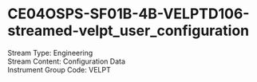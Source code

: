 # CE04OSPS-SF01B-4B-VELPTD106-streamed-velpt_user_configuration

Stream Type: Engineering<br>
Stream Content: Configuration Data<br>
Instrument Group Code: VELPT<br>
